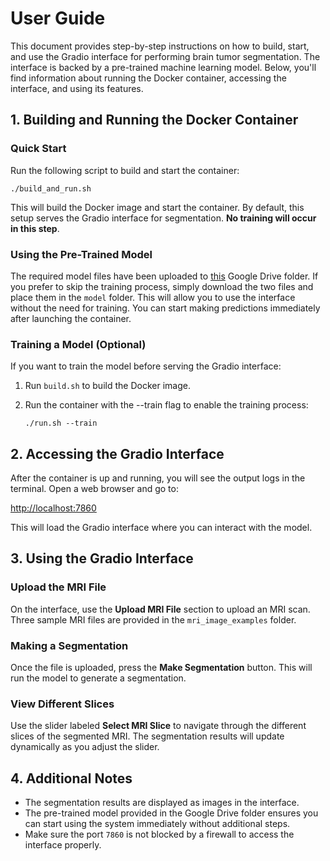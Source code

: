 # User Guide

This document provides step-by-step instructions on how to build, start, and use the Gradio interface for performing brain tumor segmentation. The interface is backed by a pre-trained machine learning model. Below, you'll find information about running the Docker container, accessing the interface, and using its features.

## 1. Building and Running the Docker Container

### Quick Start

Run the following script to build and start the container:

```shell
./build_and_run.sh
```

This will build the Docker image and start the container. By default, this setup serves the Gradio interface for segmentation. **No training will occur in this step**.

### Using the Pre-Trained Model

The required model files have been uploaded to [this](https://drive.google.com/drive/folders/1UrRRhzHKyysyWa8uKfF43fvS9S7iuAHq?usp=sharing) Google Drive folder. If you prefer to skip the training process, simply download the two files and place them in the `model` folder. This will allow you to use the interface without the need for training. You can start making predictions immediately after launching the container.

### Training a Model (Optional)

If you want to train the model before serving the Gradio interface:

1. Run `build.sh` to build the Docker image.
2. Run the container with the --train flag to enable the training process:

    ```shell
    ./run.sh --train
    ```

## 2. Accessing the Gradio Interface

After the container is up and running, you will see the output logs in the terminal. Open a web browser and go to:

[http://localhost:7860](http://localhost:7860)

This will load the Gradio interface where you can interact with the model.

## 3. Using the Gradio Interface

### Upload the MRI File

On the interface, use the **Upload MRI File** section to upload an MRI scan. Three sample MRI files are provided in the `mri_image_examples` folder.

### Making a Segmentation

Once the file is uploaded, press the **Make Segmentation** button. This will run the model to generate a segmentation.

### View Different Slices

Use the slider labeled **Select MRI Slice** to navigate through the different slices of the segmented MRI. The segmentation results will update dynamically as you adjust the slider.

## 4. Additional Notes

* The segmentation results are displayed as images in the interface.
* The pre-trained model provided in the Google Drive folder ensures you can start using the system immediately without additional steps.
* Make sure the port `7860` is not blocked by a firewall to access the interface properly.
